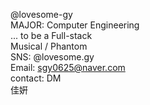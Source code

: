 @lovesome-gy <br>
MAJOR: Computer Engineering <br>
... to be a Full-stack <br>
Musical / Phantom <br>
SNS: @lovesome.gy <br>
Email: sgy0625@naver.com <br>
contact: DM <br>
佳姸

<!---
lovesome-gy/lovesome-gy is a ✨ special ✨ repository because its `README.md` (this file) appears on your GitHub profile.
You can click the Preview link to take a look at your changes.
--->
